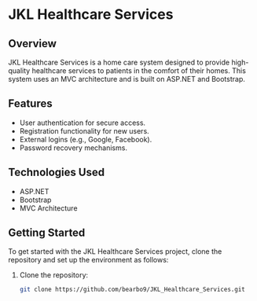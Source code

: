 # JKL Healthcare Services

## Overview
JKL Healthcare Services is a home care system designed to provide high-quality healthcare services to patients in the comfort of their homes. This system uses an MVC architecture and is built on ASP.NET and Bootstrap.

## Features
- User authentication for secure access.
- Registration functionality for new users.
- External logins (e.g., Google, Facebook).
- Password recovery mechanisms.

## Technologies Used
- ASP.NET
- Bootstrap
- MVC Architecture

## Getting Started
To get started with the JKL Healthcare Services project, clone the repository and set up the environment as follows:
1. Clone the repository:
   ```bash
   git clone https://github.com/bearbo9/JKL_Healthcare_Services.git
